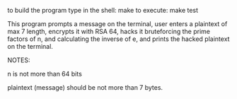 to build the program type in the shell:
make
to execute:
make test

This program prompts a message on the terminal, user enters a plaintext of max 7 length, encrypts it with RSA 64, hacks it bruteforcing the prime factors of n, and calculating the inverse of e, and prints the hacked plaintext on the terminal.

NOTES: 

n is not more than 64 bits

plaintext (message) should be not more than 7 bytes.

